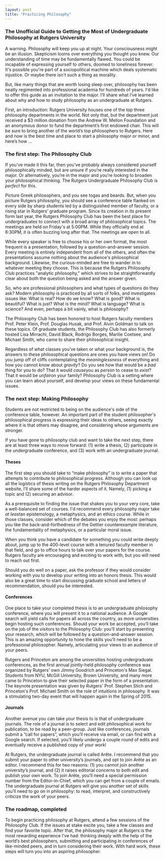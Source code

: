 ```yaml
---
layout: post
title: "Practicing Philosophy"
---
```


### The Unofficial Guide to Getting the Most of Undergraduate Philosophy at Rutgers University

A warning. Philosophy will keep you up at night. Your consciousness
might be an illusion. Skepticism looms over everything you thought you
knew. Our understanding of time may be fundamentally flawed. You could
be incapable of expressing yourself to others, doomed to loneliness
forever. It's possible you're part of a sociopolitical machine which
deals systematic injustice. Or maybe there isn't such a thing as
morality.

But, like many things that are worth losing sleep over, philosophy has
been neatly regimented into professional academia for hundreds of years.
I'd like to offer this guide as an invitation to the major. I’ll share
what I’ve learned about why and how to study philosophy as an
undergraduate at Rutgers.

First, an introduction: Rutgers University houses one of the top three
philosophy departments in the world. Not only that, but the department
just received a \$3 million donation from the Andrew W. Mellon
Foundation and an anonymous donor to fund the department’s first endowed
chair. This will be sure to bring another of the world’s top
philosophers to Rutgers. Here and now is the best time and place to
start a philosophy major or minor, and here’s how …

### The first step: The Philosophy Club

If you've made it this far, then you’ve probably always considered
yourself philosophically minded, but are unsure if you’re really
interested in the major. Or alternatively, you’re in the major and
you’re looking to broaden your philosophical thinking. The Rutgers
Undergraduate Philosophy Club is *perfect* for this.

Picture Greek philosophers, and you see togas and beards. But, when you
picture Rutgers philosophy, you should see a conference table flanked on
every side by sharp students led by a distinguished member of faculty,
or a rising star in Rutgers’ graduate program. Since its creation in its
present form last year, the Rutgers Philosophy Club has been the best
place for undergraduates to connect with a broad array of philosophical
topics. The meetings are held on Friday's at 5:00PM. While they
officially end at 6:30PM, it is often buzzing long after that. The
meetings are open to all.

While every speaker is free to choose his or her own format, the most
frequent is a presentation, followed by a question-and-answer session.
Every meeting is entirely independent from all of the others, and often
the presentations assume nothing about the audience's philosophical
background. Likewise, the curious-minded are free to wander in to
whatever meeting they choose. This is because the Rutgers Philosophy
Club practices "analytic philosophy," which strives to be
straightforwardly clear about both the question being asked and the
answer given.

So, who are professional philosophers and what types of questions do
they ask? Modern philosophy is practiced by all sorts of folks, and
investigates issues like: What is real? How do we know? What is good?
What is beautiful? What is just? What is the mind? What is language?
What is science? And even, perhaps a bit vainly, what is philosophy?

The Philosophy Club has been honored to host Rutgers faculty members
Prof. Peter Klein, Prof. Douglas Husak, and Prof. Alvin Goldman to talk
on these topics. Of graduate students, the Philosophy Club has also
formerly hosted Lisa Mirrachi, David Black, Rodrigo Borges, Marilie
Coetsee, and Michael Smith, who came to share their philosophical
insight.

Regardless of what classes you’ve taken or what your background is, the
answers to these philosophical questions are ones you have views on! Do
you jump off of cliffs contemplating the *meaninglessness* of everything
and how you cannot *know* about *gravity*? Do you see how that would be
a *bad* thing for you to do? That it would *cause*you as *person* to
cease to *exist*? That it would be *unfair*on your family? Philosophy
Club is a setting where you can learn about yourself, and develop your
views on these fundamental issues.

### The next step: Making Philosophy

Students are not restricted to being on the audience's side of the
conference table, however. An important part of the student
philosopher's philosophical progress is expressing their ideas to
others, seeing exactly where it is that others may disagree, and
considering whose arguments are stronger.

If you have gone to philosophy club and want to take the next step,
there are at least three ways to move forward: (1) write a thesis, (2)
participate in the undergraduate conference, and (3) work with an
undergraduate journal.

#### Theses

The first step you should take to “make philosophy” is to write a paper
that attempts to contribute to philosophical progress. Although you can
look up all the logistics of thesis writing on the Rutgers Philosophy
Department website, I’ll share some of the harder aspects of it. Namely,
(1) picking a topic and (2) securing an advisor.

As a prerequisite to finding the issue that shakes you to your very
core, take a well-balanced set of courses. I'd recommend every
philosophy major take *at least*an epistemology, a metaphysics, and an
ethics course. While in those classes, consider which of the debates you
enjoy the most: perhaps you like the back-and-forthedness of the Gettier
counterexample literature, the fundamentality of metaphysics, or a
particular moral issue.

When you think you have a candidate for something you could write deeply
about, jump up to the 400-level course with a tenured faculty member in
that field, and go to office hours to talk over your papers for the
course. Rutgers faculty are encouraging and exciting to work with, but
you will need to reach out first.

Should you do well on a paper, ask the professor if they would consider
working with you to develop your writing into an honors thesis. This
would also be a great time to start discussing graduate school and
letters of recommendation, should you be interested.

#### Conferences

One place to take your completed thesis is to an undergraduate
philosophy conference, where you will present it to a national audience.
A Google search will yield calls for papers all across the country, as
more universities begin hosting such conferences. Should your work be
accepted, you’ll take on the job of the visitors to the Philosophy Club:
you’ll start by presenting your research, which will be followed by a
question-and-answer session. This is an amazing opportunity to hone the
skills you’ll need to be a professional philosopher. Namely,
articulating your views to an audience of your peers.

Rutgers and Princeton are among the universities hosting undergraduate
conferences, as the first annual jointly-held philosophy conference was
organized by Rutgers' own Jimmy Goodrich and Princeton's Max Siegal.
Students from NYU, McGill University, Brown University, and many more
came to Princeton to give their selected paper in the form of a
presentation. The keynote presentation was given by Rutgers' Prof.
Stephen Stich and Princeton's Prof. Michael Smith on the role of
intuitions in philosophy. It was a stimulating two-day event that will
happen again in the Spring of 2015.

#### Journals

Another avenue you can take your thesis to is that of undergraduate
journals. The role of a journal is to select and edit philosophical work
for publication, to be read by a peer-group. Just like conferences,
journals submit a “call for papers”, which you’ll receive via email, or
can find with a Google search. If selected, you’ll likely undergo a
couple round of edits and eventually receive a published copy of your
work!

At Rutgers, the undergraduate journal is called Arête. I recommend that
you submit your paper to other university’s journals, and opt to join
Arête as an editor. I recommend this for two reasons: (1) you cannot
join another university’s journal, and (2) it raises editorial concerns
to both edit and publish your own work. To join Arête, you’ll need a
special permission number from the Editor-in-Chief, which you can get
from a couple of emails. The undergraduate journal at Rutgers will give
you another set of skills you’ll need to go on in philosophy: to read,
interpret, and constructively criticize the work of your peers.

### The roadmap, completed

To begin practicing philosophy at Rutgers, attend a few sessions of the
Philosophy Club. If the issues at stake excite you, take a few classes
and find your favorite topic. After that, the philosophy major at
Rutgers is the most rewarding experience I’ve had: thinking deeply with
the help of the world’s best philosophers, submitting and participating
in conferences of like-minded peers, and in turn considering their work.
With hard work, these steps will turn you into an aspiring philosopher.
